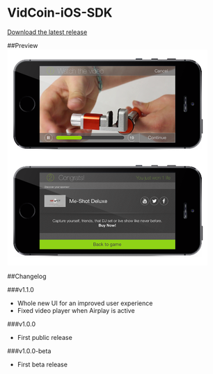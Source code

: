 VidCoin-iOS-SDK
===============

[Download the latest release](https://github.com/VidCoin/VidCoin-iOS-SDK/releases/download/v1.1.0/VidCoin-iOS-SDK.zip)

##Preview
![VidCoin Mobile Overlay](https://raw.githubusercontent.com/VidCoin/VidCoin-iOS-SDK/gh-pages/images/vc_preview.png "VidCoin Mobile Overlay")

##Changelog

###v1.1.0

- Whole new UI for an improved user experience
- Fixed video player when Airplay is active

###v1.0.0

- First public release

###v1.0.0-beta

- First beta release
